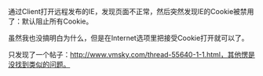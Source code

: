 通过Client打开远程发布的IE，发现页面不正常，然后突然发现IE的Cookie被禁用了：默认阻止所有Cookie。

虽然我也没搞明白为什么，但是在Internet选项里把接受Cookie打开就可以了。

只发现了一个帖子：http://www.vmsky.com/thread-55640-1-1.html，其他愣是没找到类似的问题。